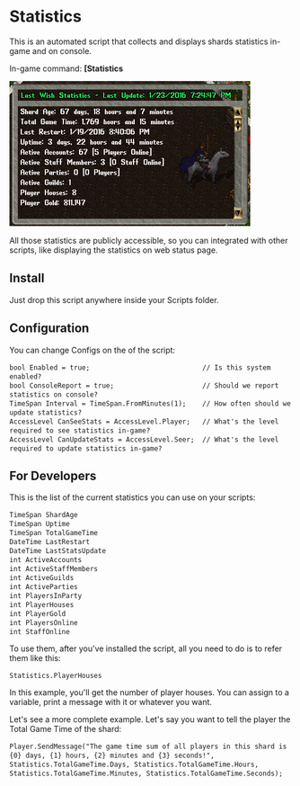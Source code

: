 # Statistics

This is an automated script that collects and displays shards statistics in-game and on console.

In-game command: **[Statistics**

![](screenshot.png)

All those statistics are publicly accessible, so you can integrated with other scripts, like displaying the statistics on web status page.

## Install

Just drop this script anywhere inside your Scripts folder.

## Configuration

You can change Configs on the of the script:

    bool Enabled = true;                            // Is this system enabled?
    bool ConsoleReport = true;                      // Should we report statistics on console?
    TimeSpan Interval = TimeSpan.FromMinutes(1);    // How often should we update statistics?
    AccessLevel CanSeeStats = AccessLevel.Player;   // What's the level required to see statistics in-game?
    AccessLevel CanUpdateStats = AccessLevel.Seer;  // What's the level required to update statistics in-game?

## For Developers

This is the list of the current statistics you can use on your scripts:

    TimeSpan ShardAge
    TimeSpan Uptime
    TimeSpan TotalGameTime
    DateTime LastRestart
    DateTime LastStatsUpdate
    int ActiveAccounts
    int ActiveStaffMembers
    int ActiveGuilds
    int ActiveParties
    int PlayersInParty
    int PlayerHouses
    int PlayerGold
    int PlayersOnline
    int StaffOnline

To use them, after you've installed the script, all you need to do is to refer them like this:

    Statistics.PlayerHouses

In this example, you'll get the number of player houses. You can assign to a variable, print a message with it or whatever you want.

Let's see a more complete example. Let's say you want to tell the player the Total Game Time of the shard:

    Player.SendMessage("The game time sum of all players in this shard is {0} days, {1} hours, {2} minutes and {3} seconds!", Statistics.TotalGameTime.Days, Statistics.TotalGameTime.Hours, Statistics.TotalGameTime.Minutes, Statistics.TotalGameTime.Seconds);
